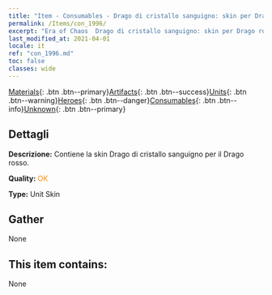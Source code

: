 ```yaml
---
title: "Item - Consumables - Drago di cristallo sanguigno: skin per Drago rosso"
permalink: /Items/con_1996/
excerpt: "Era of Chaos  Drago di cristallo sanguigno: skin per Drago rosso"
last_modified_at: 2021-04-01
locale: it
ref: "con_1996.md"
toc: false
classes: wide
---
```

 [Materials](/it/Items/){: .btn .btn--primary}[Artifacts](/it/Items/Artifacts/){: .btn .btn--success}[Units](/it/Items/Units/){: .btn .btn--warning}[Heroes](/it/Items/Heroes/){: .btn .btn--danger}[Consumables](/it/Items/Consumables/){: .btn .btn--info}[Unknown](/it/Items/Unknown/){: .btn .btn--primary}

## Dettagli
 **Descrizione:** Contiene la skin Drago di cristallo sanguigno per il Drago rosso.

 **Quality:** <span style="color: #FF8C00">OK</span>

 **Type:** Unit Skin

## Gather

  None

## This item contains:

  None

